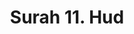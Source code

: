 ---
title       : "Surah 11. Hud"
DATE     : 7/25/2018 9:18:17 AM
draft       : false
TYPE        : "quran"

BookCode    : "ARB"
SurahNumber : "11"
TotalAyah   : "123"
---